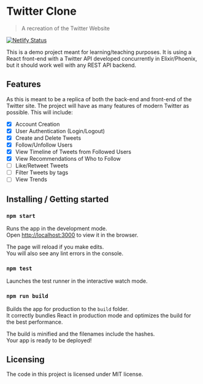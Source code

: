 # Twitter Clone

> A recreation of the Twitter Website

[![Netlify Status](https://api.netlify.com/api/v1/badges/456ef1fe-c750-40da-b92f-1ecab766fe98/deploy-status)](https://app.netlify.com/sites/twitter-cloned/deploys)

This is a demo project meant for learning/teaching purposes. It is using a React front-end with a Twitter API developed concurrently in Elixir/Phoenix, but it should work well with any REST API backend.

## Features

As this is meant to be a replica of both the back-end and front-end of the Twitter site. The project will have as many features of modern Twitter as possible. This will include:

- [x] Account Creation
- [x] User Authentication (Login/Logout)
- [x] Create and Delete Tweets
- [x] Follow/Unfollow Users
- [x] View Timeline of Tweets from Followed Users
- [x] View Recommendations of Who to Follow
- [ ] Like/Retweet Tweets
- [ ] Filter Tweets by tags
- [ ] View Trends

## Installing / Getting started

### `npm start`

Runs the app in the development mode.<br>
Open [http://localhost:3000](http://localhost:3000) to view it in the browser.

The page will reload if you make edits.<br>
You will also see any lint errors in the console.

### `npm test`

Launches the test runner in the interactive watch mode.<br>

### `npm run build`

Builds the app for production to the `build` folder.<br>
It correctly bundles React in production mode and optimizes the build for the best performance.

The build is minified and the filenames include the hashes.<br>
Your app is ready to be deployed!

## Licensing

The code in this project is licensed under MIT license.
